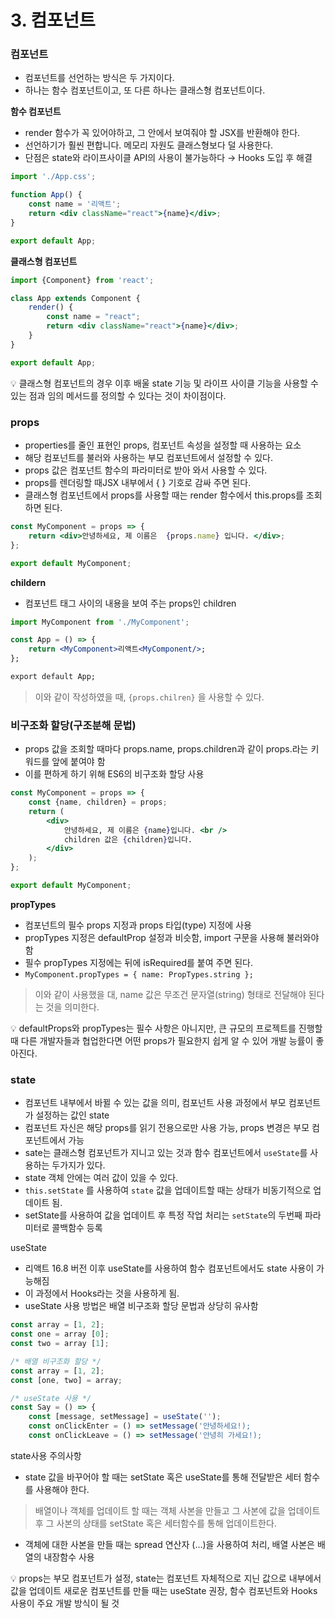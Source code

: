 # 3. 컴포넌트

### 컴포넌트

- 컴포넌트를 선언하는 방식은 두 가지이다.
- 하나는 함수 컴포넌트이고, 또 다른 하나는 클래스형 컴포넌트이다.

**함수 컴포넌트**

- render 함수가 꼭 있어야하고, 그 안에서 보여줘야 할 JSX를 반환해야 한다.
- 선언하기가 훨씬 편합니다. 메모리 자원도 클래스형보다 덜 사용한다.
- 단점은 state와 라이프사이클 API의 사용이 불가능하다 → Hooks 도입 후 해결

```jsx
import './App.css';

function App() {
	const name = '리액트';
	return <div className="react">{name}</div>;
}

export default App;
```

**클래스형 컴포넌트**

```jsx
import {Component} from 'react';

class App extends Component {
	render() {
		const name = "react";
		return <div className="react">{name}</div>;
	}
}

export default App;
```

<aside>
💡  클래스형 컴포넌트의 경우 이후 배울 state 기능 및 라이프 사이클 기능을 사용할 수 있는 점과 임의 메서드를 정의할 수 있다는 것이 차이점이다.

</aside>

### props

- properties를 줄인 표현인 props, 컴포넌트 속성을 설정할 때 사용하는 요소
- 해당 컴포넌트를 불러와 사용하는 부모 컴포넌트에서 설정할 수 있다.
- props 값은 컴포넌트 함수의 파라미터로 받아 와서 사용할 수 있다.
- props를 렌더링할 때JSX 내부에서 { } 기호로 감싸 주면 된다.
- 클래스형 컴포넌트에서 props를 사용할 때는 render 함수에서 this.props를 조회하면 된다.

```jsx
const MyComponent = props => {
	return <div>안녕하세요, 제 이름은  {props.name} 입니다. </div>;
};

export default MyComponent;
```

**childern**

- 컴포넌트 태그 사이의 내용을 보여 주는 props인 children

```jsx
import MyComponent from './MyComponent';

const App = () => {
	return <MyComponent>리액트<MyComponent/>;
};

export default App;
```

> 이와 같이 작성하였을 때, `{props.chilren}` 을 사용할 수 있다.
> 

### 비구조화 할당(구조분해 문법)

- props 값을 조회할 때마다 props.name, props.children과 같이 props.라는 키워드를 앞에 붙여야 함
- 이를 편하게 하기 위해 ES6의 비구조화 할당 사용

```jsx
const MyComponent = props => {
	const {name, children} = props;
	return (
		<div>
			안녕하세요, 제 이름은 {name}입니다. <br />
			children 값은 {children}입니다.
		</div>
	);
};

export default MyComponent;
```

**propTypes**

- 컴포넌트의 필수 props 지정과 props 타입(type) 지정에 사용
- propTypes 지정은 defaultProp 설정과 비슷함, import 구문을 사용해 불러와야함
- 필수 propTypes 지정에는 뒤에 isRequired를 붙여 주면 된다.
- `MyComponent.propTypes = { name: PropTypes.string };`

> 이와 같이 사용했을 대, name 값은 무조건 문자열(string) 형태로 전달해야 된다는 것을 의미한다.
> 

<aside>
💡 defaultProps와 propTypes는 필수 사항은 아니지만, 큰 규모의 프로젝트를 진행할 때 다른 개발자들과 협업한다면 어떤 props가 필요한지 쉽게 알 수 있어 개발 능률이 좋아진다.

</aside>

### state

- 컴포넌트 내부에서 바뀔 수 있는 값을 의미, 컴포넌트 사용 과정에서 부모 컴포넌트가 설정하는 값인 state
- 컴포넌트 자신은 해당 props를 읽기 전용으로만 사용 가능, props 변경은 부모 컴포넌트에서 가능
- sate는 클래스형 컴포넌트가 지니고 있는 것과 함수 컴포넌트에서 `useState`를 사용하는 두가지가 있다.
- state 객체 안에는 여러 값이 있을 수 있다.
- `this.setState` 를 사용하여 `state` 값을 업데이트할 때는 상태가 비동기적으로 업데이트 됨.
- setState를 사용하여 값을 업데이트 후 특정 작업 처리는 `setState`의 두번째 파라미터로 콜백함수 등록

useState

- 리액트 16.8 버전 이후 useState를 사용하여 함수 컴포넌트에서도 state 사용이 가능해짐
- 이 과정에서 Hooks라는 것을 사용하게 됨.
- useState 사용 방법은 배열 비구조화 할당 문법과 상당히 유사함

```jsx
const array = [1, 2];
const one = array [0];
const two = array [1];

/* 배열 비구조화 할당 */
const array = [1, 2];
const [one, two] = array;

/* useState 사용 */
const Say = () => {
	const [message, setMessage] = useState('');
	const onClickEnter = () => setMessage('안녕하세요!);
	const onClickLeave = () => setMessage('안녕히 가세요!);
```

state사용 주의사항

- state 값을 바꾸어야 할 때는 setState 혹은 useState를 통해 전달받은 세터 함수를 사용해야 한다.

> 배열이나 객체를 업데이트 할 때는 객체 사본을 만들고 그 사본에 값을 업데이트 후 그 사본의 상태를 setState 혹은 세터함수를 통해 업데이트한다.
> 
- 객체에 대한 사본을 만들 때는 spread 연산자 (…)을 사용하여 처리, 배열 사본은 배열의 내장함수 사용

<aside>
💡 props는 부모 컴포넌트가 설정, state는 컴포넌트 자체적으로 지닌 값으로 내부에서 값을 업데이트
새로운 컴포넌트를 만들 때는 useState 권장, 함수 컴포넌트와 Hooks 사용이 주요 개발 방식이 될 것

</aside>
